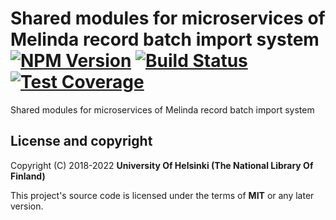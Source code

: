 # Shared modules for microservices of Melinda record batch import system [![NPM Version](https://img.shields.io/npm/v/@natlibfi/melinda-record-import-commons.svg)](https://npmjs.org/package/@natlibfi/melinda-record-import-commons) [![Build Status](https://travis-ci.org/NatLibFi/melinda-record-import-commons.svg)](https://travis-ci.org/NatLibFi/melinda-record-import-commons) [![Test Coverage](https://codeclimate.com/github/NatLibFi/melinda-record-import-commons/badges/coverage.svg)](https://codeclimate.com/github/NatLibFi/melinda-record-import-commons/coverage)

Shared modules for microservices of Melinda record batch import system

## License and copyright

Copyright (C) 2018-2022 **University Of Helsinki (The National Library Of Finland)**

This project's source code is licensed under the terms of **MIT** or any later version.

